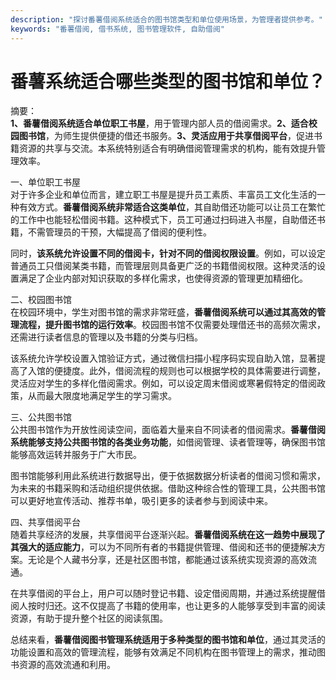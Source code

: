 ```yaml
---
description: "探讨番薯借阅系统适合的图书馆类型和单位使用场景，为管理者提供参考。"
keywords: "番薯借阅, 借书系统, 图书管理软件, 自助借阅"
---
```

# 番薯系统适合哪些类型的图书馆和单位？

摘要：  
**1、番薯借阅系统适合单位职工书屋**，用于管理内部人员的借阅需求。**2、适合校园图书馆**，为师生提供便捷的借还书服务。**3、灵活应用于共享借阅平台**，促进书籍资源的共享与交流。本系统特别适合有明确借阅管理需求的机构，能有效提升管理效率。

一、单位职工书屋  
对于许多企业和单位而言，建立职工书屋是提升员工素质、丰富员工文化生活的一种有效方式。**番薯借阅系统非常适合这类单位**，其自助借还功能可以让员工在繁忙的工作中也能轻松借阅书籍。这种模式下，员工可通过扫码进入书屋，自助借还书籍，不需管理员的干预，大幅提高了借阅的便利性。

同时，**该系统允许设置不同的借阅卡，针对不同的借阅权限设置**。例如，可以设定普通员工只借阅某类书籍，而管理层则具备更广泛的书籍借阅权限。这种灵活的设置满足了企业内部对知识获取的多样化需求，也使得资源的管理更加精细化。

二、校园图书馆  
在校园环境中，学生对图书馆的需求非常旺盛，**番薯借阅系统可以通过其高效的管理流程，提升图书馆的运行效率**。校园图书馆不仅需要处理借还书的高频次需求，还需进行读者信息的管理以及书籍的分类与归档。

该系统允许学校设置入馆验证方式，通过微信扫描小程序码实现自助入馆，显著提高了入馆的便捷度。此外，借阅流程的规则也可以根据学校的具体需要进行调整，灵活应对学生的多样化借阅需求。例如，可以设定周末借阅或寒暑假特定的借阅政策，从而最大限度地满足学生的学习需求。

三、公共图书馆  
公共图书馆作为开放性阅读空间，面临着大量来自不同读者的借阅需求。**番薯借阅系统能够支持公共图书馆的各类业务功能**，如借阅管理、读者管理等，确保图书馆能够高效运转并服务于广大市民。

图书馆能够利用此系统进行数据导出，便于依据数据分析读者的借阅习惯和需求，为未来的书籍采购和活动组织提供依据。借助这种综合性的管理工具，公共图书馆可以更好地宣传活动、推荐书单，吸引更多的读者参与到阅读中来。

四、共享借阅平台  
随着共享经济的发展，共享借阅平台逐渐兴起。**番薯借阅系统在这一趋势中展现了其强大的适应能力**，可以为不同所有者的书籍提供管理、借阅和还书的便捷解决方案。无论是个人藏书分享，还是社区图书馆，都能通过该系统实现资源的高效流通。

在共享借阅的平台上，用户可以随时登记书籍、设定借阅周期，并通过系统提醒借阅人按时归还。这不仅提高了书籍的使用率，也让更多的人能够享受到丰富的阅读资源，有助于提升整个社区的阅读氛围。

总结来看，**番薯借阅图书管理系统适用于多种类型的图书馆和单位**，通过其灵活的功能设置和高效的管理流程，能够有效满足不同机构在图书管理上的需求，推动图书资源的高效流通和利用。
